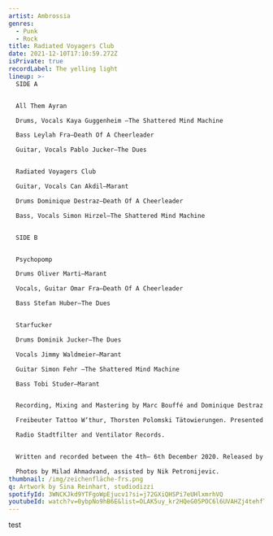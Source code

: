 ```yaml
---
artist: Ambrossia
genres:
  - Punk
  - Rock
title: Radiated Voyagers Club
date: 2021-12-10T17:10:59.272Z
isPrivate: true
recordLabel: The yelling light
lineup: >-
  SIDE A


  All Them Ayran

  Drums, Vocals Kaya Guggenheim –The Shattered Mind Machine

  Bass Leylah Fra–Death Of A Cheerleader

  Guitar, Vocals Pablo Jucker–The Dues


  Radiated Voyagers Club

  Guitar, Vocals Can Akdil–Marant

  Drums Dominique Destraz–Death Of A Cheerleader

  Bass, Vocals Simon Hirzel–The Shattered Mind Machine


  SIDE B


  Psychopomp

  Drums Oliver Marti–Marant

  Vocals, Guitar Omar Fra–Death Of A Cheerleader

  Bass Stefan Huber–The Dues


  Starfucker

  Drums Dominik Jucker–The Dues

  Vocals Jimmy Waldmeier–Marant

  Guitar Simon Fehr –The Shattered Mind Machine

  Bass Tobi Studer–Marant


  Recording, Mixing and Mastering by Marc Bouffé and Dominique Destraz at Rotfarb Studio. Artwork by Sina Reinhart, studiodizzi. Sponsored by Backstage Winterthur, Gasthof zum Widder,

  Freibeuter Tattoo W‘thur, Thorsten Polomski Tätowierungen. Presented by Noise City Winterthur and The yelling light. Special thanks goes to Coucou Magazin, Kraftfeld,

  Radio Stadtfilter and Ventilator Records. 


  Written and recorded between the 4th– 6th December 2020. Released by The Yelling Light 2021.

  Photos by Milad Ahmadvand, assisted by Nik Petronijevic.
thumbnail: /img/zeichenfläche-frs.png
q: Artwork by Sina Reinhart, studiodizzi
spotifyId: 3WNCKJkd9YTFgoWpEjucv1?si=j72GXiQHSPi7eUHlxmrhVQ
youtubeId: watch?v=0ybpNo9hB6E&list=OLAK5uy_kr2HQeG05POC6l6UVAHZj4tehfTnFyoLI
---
```

test